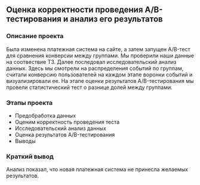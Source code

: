 ## Оценка корректности проведения A/B-тестирования и анализ его результатов
### Описание проекта
Была изменена платежная система на сайте, а затем запущен A/B-тест для сравнения конверсии между группами. Мы проверили наши данные на соотвествие ТЗ. Далее последовал исследовательский анализ данных. Здесь мы смотрели на распределения событий по группам, считали конверсию пользователей на каждом этапе воронки событий и визуализировали ее. На этапе оценки результатов A/B-тестирования мы провели статистический тест о разнице долей между группами.
### Этапы проекта
- Предобработка данных
- Оценим корректность проведения теста
- Исследовательский анализ данных
- Оценка результатов A/B-тестирования
- Выводы
### Краткий вывод
Анализ показал, что новая платежная система не принесла желаемых результатов.

